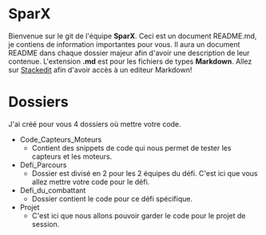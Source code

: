 # SparX

Bienvenue sur le git de l'équipe **SparX**. Ceci est un document README.md, je contiens de information importantes pour vous. Il aura un document README dans chaque dossier majeur afin d'avoir une description de leur contenue. L'extension **.md** est pour les fichiers de types **Markdown**. Allez sur [Stackedit](https://stackedit.io/app#)  afin d'avoir accès à un editeur Markdown!


# Dossiers

J'ai créé pour vous 4 dossiers où mettre votre code. 

 - Code_Capteurs_Moteurs
	 - Contient des snippets de code qui nous permet de tester les capteurs et les moteurs.
 - Defi_Parcours
	 - Dossier est divisé en 2 pour les 2 équipes du défi. C'est ici que vous allez mettre votre code pour le défi.
 - Defi_du_combattant
	 - Dossier contient le code pour ce défi spécifique.
 - Projet
	 - C'est ici que nous allons pouvoir garder le code pour le projet de session.
